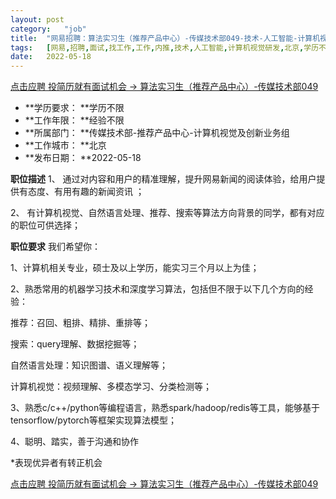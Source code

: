 ```yaml
---
layout:	post
category:	"job"
title:	"网易招聘：算法实习生（推荐产品中心）-传媒技术部049-技术-人工智能-计算机视觉研发-北京学历不限经验不限"
tags:	[网易,招聘,面试,找工作,工作,内推,技术,人工智能,计算机视觉研发,北京,学历不限,经验不限]
date:	2022-05-18
---
```


[点击应聘 投简历就有面试机会 -> 算法实习生（推荐产品中心）-传媒技术部049](http://mobile.bole.netease.com/bole/boleDetail?id=35928&employeeId=346f03c3cda5f04c&key=all)



- **学历要求： **学历不限
- **工作年限： **经验不限
- **所属部门： **传媒技术部-推荐产品中心-计算机视觉及创新业务组
- **工作城市： **北京
- **发布日期： **2022-05-18



**职位描述**
1、 通过对内容和用户的精准理解，提升网易新闻的阅读体验，给用户提供有态度、有用有趣的新闻资讯 ；

2、 有计算机视觉、自然语言处理、推荐、搜索等算法方向背景的同学，都有对应的职位可供选择；



**职位要求**
我们希望你：

1、计算机相关专业，硕士及以上学历，能实习三个月以上为佳；

2、熟悉常用的机器学习技术和深度学习算法，包括但不限于以下几个方向的经验：

推荐：召回、粗排、精排、重排等；

搜索：query理解、数据挖掘等；

自然语言处理：知识图谱、语义理解等；

计算机视觉：视频理解、多模态学习、分类检测等；

3、熟悉c/c++/python等编程语言，熟悉spark/hadoop/redis等工具，能够基于tensorflow/pytorch等框架实现算法模型；

4、聪明、踏实，善于沟通和协作

*表现优异者有转正机会



[点击应聘 投简历就有面试机会 -> 算法实习生（推荐产品中心）-传媒技术部049](http://mobile.bole.netease.com/bole/boleDetail?id=35928&employeeId=346f03c3cda5f04c&key=all)